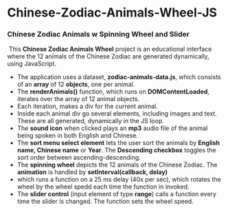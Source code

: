 # Chinese-Zodiac-Animals-Wheel-JS
### Chinese Zodiac Animals w Spinning Wheel and Slider
​
This **Chinese Zodiac Animals Wheel** project is an educational interface where the 12 animals of the Chinese Zodiac are generated dynamically, using JavaScript. 
- The application uses a dataset, **zodiac-animals-data.js**, which consists of an **array** of 12 **objects**, one per animal.
- The **renderAnimals()** function, which runs on **DOMContentLoaded**, iterates over the array of 12 animal objects.
- Each iteration, makes a div for the current animal. 
- Inside each animal div go several elements, including images and text. These are all generated, dynamically in the JS loop.
- The **sound icon** when clicked plays an **mp3** audio file of the animal being spoken in both English and Chinese. 
- The **sort menu select element** lets the user sort the animals by **English name, Chinese name** or **Year**.
The **Descending checkbox** toggles the sort order between ascending-descending.
- The **spinning wheel** depicts the 12 animals of the Chinese Zodiac. The **animation** is handled by **setInterval(callback, delay)**
-  which runs a function on a 25 ms delay  (40x per sec), which rotates the wheel by the wheel spedd each time the function in invoked. 
- The **slider control** (input element of type **range**) calls a function every time the slider is changed. The function sets the wheel speed.
